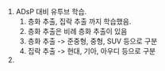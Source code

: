 1. ADsP 대비 유투브 학습.
	1. 층화 추출, 집락 추출 까지 학습했음.
	2. 층화 추출은 비례 층화 추출이 있음
	3. 층화 추출 -> 준중형, 중형, SUV 등으로 구분
	4. 집락 추출 -> 현대, 기아, 아우디 등으로 구분
2. 